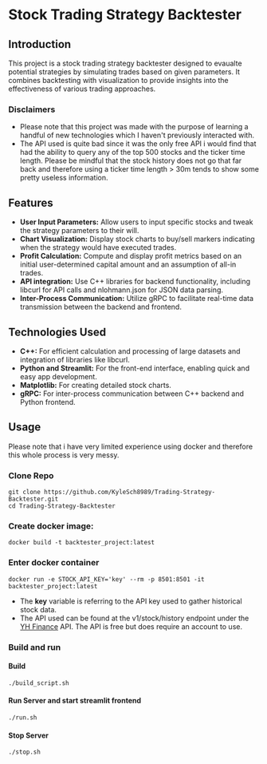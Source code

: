 # Stock Trading Strategy Backtester

## Introduction
This project is a stock trading strategy backtester designed to evaualte potential strategies by simulating trades based on given parameters. It combines backtesting with visualization to provide insights into the effectiveness of various trading approaches.


### Disclaimers
- Please note that this project was made with the purpose of learning a handful of new technologies which I haven't previously interacted with.
- The API used is quite bad since it was the only free API i would find that had the ability to query any of the top 500 stocks and the ticker time length. Please be mindful that the stock history does not go that far back and therefore using a ticker time length > 30m tends to show some pretty useless information. 

## Features

- **User Input Parameters:** Allow users to input specific stocks and tweak the strategy parameters to their will.
- **Chart Visualization:** Display stock charts to buy/sell markers indicating when the strategy would have executed trades.
- **Profit Calculation:** Compute and display profit metrics based on an initial user-determined capital amount and an assumption of all-in trades.
- **API integration:** Use C++ libraries for backend functionality, including libcurl for API calls and nlohmann.json for JSON data parsing.
- **Inter-Process Communication:** Utilize gRPC to facilitate real-time data transmission between the backend and frontend.

## Technologies Used

- **C++:** For efficient calculation and processing of large datasets and integration of libraries like libcurl.
- **Python and Streamlit:** For the front-end interface, enabling quick and easy app development.
- **Matplotlib:** For creating detailed stock charts.
- **gRPC:** For inter-process communication between C++ backend and Python frontend.

## Usage

Please note that i have very limited experience using docker and therefore this whole process is very messy.
### Clone Repo
`git clone https://github.com/KyleSch8989/Trading-Strategy-Backtester.git`  
`cd Trading-Strategy-Backtester`

### Create docker image:
`docker build -t backtester_project:latest`

### Enter docker container

`docker run -e STOCK_API_KEY='key' --rm -p 8501:8501 -it backtester_project:latest`

- The **key** variable is referring to the API key used to gather historical stock data.
- The API used can be found at the v1/stock/history endpoint under the [YH Finance](https://rapidapi.com/sparior/api/yahoo-finance15) API. The API is free but does require an account to use.

### Build and run

#### Build

`./build_script.sh`

#### Run Server and start streamlit frontend
`./run.sh`

#### Stop Server
`./stop.sh`
